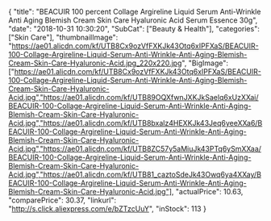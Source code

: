{
	"title": "BEACUIR 100 percent Collage Argireline Liquid Serum Anti-Wrinkle Anti Aging Blemish Cream Skin Care Hyaluronic Acid Serum Essence 30g",
	"date": "2018-10-31 10:30:20",
	"SubCat": ["Beauty & Health"],
	"categories": ["Skin Care"],
	"thumbnailImage": "https://ae01.alicdn.com/kf/UTB8Cx9ozVfFXKJk43Otq6xIPFXaS/BEACUIR-100-Collage-Argireline-Liquid-Serum-Anti-Wrinkle-Anti-Aging-Blemish-Cream-Skin-Care-Hyaluronic-Acid.jpg_220x220.jpg",
	"BigImage": ["https://ae01.alicdn.com/kf/UTB8Cx9ozVfFXKJk43Otq6xIPFXaS/BEACUIR-100-Collage-Argireline-Liquid-Serum-Anti-Wrinkle-Anti-Aging-Blemish-Cream-Skin-Care-Hyaluronic-Acid.jpg","https://ae01.alicdn.com/kf/UTB89OQXfwnJXKJkSaelq6xUzXXai/BEACUIR-100-Collage-Argireline-Liquid-Serum-Anti-Wrinkle-Anti-Aging-Blemish-Cream-Skin-Care-Hyaluronic-Acid.jpg","https://ae01.alicdn.com/kf/UTB8bxalz4HEXKJk43Jeq6yeeXXa6/BEACUIR-100-Collage-Argireline-Liquid-Serum-Anti-Wrinkle-Anti-Aging-Blemish-Cream-Skin-Care-Hyaluronic-Acid.jpg","https://ae01.alicdn.com/kf/UTB8ZC57y5aMiuJk43PTq6ySmXXaa/BEACUIR-100-Collage-Argireline-Liquid-Serum-Anti-Wrinkle-Anti-Aging-Blemish-Cream-Skin-Care-Hyaluronic-Acid.jpg","https://ae01.alicdn.com/kf/UTB81_caztoSdeJk43Owq6ya4XXay/BEACUIR-100-Collage-Argireline-Liquid-Serum-Anti-Wrinkle-Anti-Aging-Blemish-Cream-Skin-Care-Hyaluronic-Acid.jpg"],
	"actualPrice": 10.63,
	"comparePrice": 30.37,
	"linkurl": "http://s.click.aliexpress.com/e/bZTzcUuY",
	"inStock": 113
}

